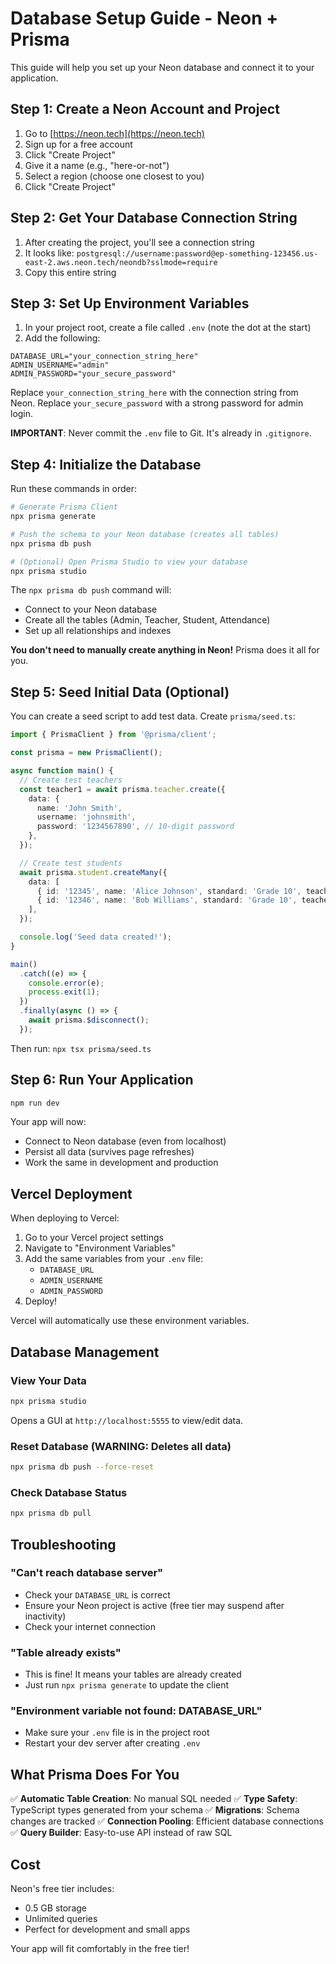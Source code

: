 # Database Setup Guide - Neon + Prisma

This guide will help you set up your Neon database and connect it to your application.

## Step 1: Create a Neon Account and Project

1. Go to [https://neon.tech](https://neon.tech)
2. Sign up for a free account
3. Click "Create Project"
4. Give it a name (e.g., "here-or-not")
5. Select a region (choose one closest to you)
6. Click "Create Project"

## Step 2: Get Your Database Connection String

1. After creating the project, you'll see a connection string
2. It looks like: `postgresql://username:password@ep-something-123456.us-east-2.aws.neon.tech/neondb?sslmode=require`
3. Copy this entire string

## Step 3: Set Up Environment Variables

1. In your project root, create a file called `.env` (note the dot at the start)
2. Add the following:

```env
DATABASE_URL="your_connection_string_here"
ADMIN_USERNAME="admin"
ADMIN_PASSWORD="your_secure_password"
```

Replace `your_connection_string_here` with the connection string from Neon.
Replace `your_secure_password` with a strong password for admin login.

**IMPORTANT**: Never commit the `.env` file to Git. It's already in `.gitignore`.

## Step 4: Initialize the Database

Run these commands in order:

```bash
# Generate Prisma Client
npx prisma generate

# Push the schema to your Neon database (creates all tables)
npx prisma db push

# (Optional) Open Prisma Studio to view your database
npx prisma studio
```

The `npx prisma db push` command will:
- Connect to your Neon database
- Create all the tables (Admin, Teacher, Student, Attendance)
- Set up all relationships and indexes

**You don't need to manually create anything in Neon!** Prisma does it all for you.

## Step 5: Seed Initial Data (Optional)

You can create a seed script to add test data. Create `prisma/seed.ts`:

```typescript
import { PrismaClient } from '@prisma/client';

const prisma = new PrismaClient();

async function main() {
  // Create test teachers
  const teacher1 = await prisma.teacher.create({
    data: {
      name: 'John Smith',
      username: 'johnsmith',
      password: '1234567890', // 10-digit password
    },
  });

  // Create test students
  await prisma.student.createMany({
    data: [
      { id: '12345', name: 'Alice Johnson', standard: 'Grade 10', teacherId: teacher1.id },
      { id: '12346', name: 'Bob Williams', standard: 'Grade 10', teacherId: teacher1.id },
    ],
  });

  console.log('Seed data created!');
}

main()
  .catch((e) => {
    console.error(e);
    process.exit(1);
  })
  .finally(async () => {
    await prisma.$disconnect();
  });
```

Then run: `npx tsx prisma/seed.ts`

## Step 6: Run Your Application

```bash
npm run dev
```

Your app will now:
- Connect to Neon database (even from localhost)
- Persist all data (survives page refreshes)
- Work the same in development and production

## Vercel Deployment

When deploying to Vercel:

1. Go to your Vercel project settings
2. Navigate to "Environment Variables"
3. Add the same variables from your `.env` file:
   - `DATABASE_URL`
   - `ADMIN_USERNAME`
   - `ADMIN_PASSWORD`
4. Deploy!

Vercel will automatically use these environment variables.

## Database Management

### View Your Data
```bash
npx prisma studio
```
Opens a GUI at `http://localhost:5555` to view/edit data.

### Reset Database (WARNING: Deletes all data)
```bash
npx prisma db push --force-reset
```

### Check Database Status
```bash
npx prisma db pull
```

## Troubleshooting

### "Can't reach database server"
- Check your `DATABASE_URL` is correct
- Ensure your Neon project is active (free tier may suspend after inactivity)
- Check your internet connection

### "Table already exists"
- This is fine! It means your tables are already created
- Just run `npx prisma generate` to update the client

### "Environment variable not found: DATABASE_URL"
- Make sure your `.env` file is in the project root
- Restart your dev server after creating `.env`

## What Prisma Does For You

✅ **Automatic Table Creation**: No manual SQL needed
✅ **Type Safety**: TypeScript types generated from your schema
✅ **Migrations**: Schema changes are tracked
✅ **Connection Pooling**: Efficient database connections
✅ **Query Builder**: Easy-to-use API instead of raw SQL

## Cost

Neon's free tier includes:
- 0.5 GB storage
- Unlimited queries
- Perfect for development and small apps

Your app will fit comfortably in the free tier!
